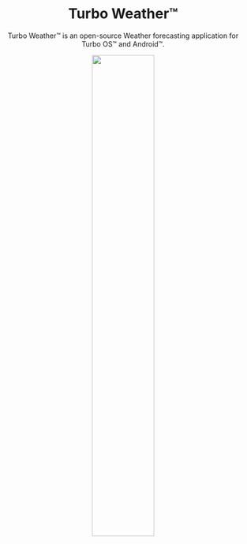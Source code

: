 <h1 align="center">Turbo Weather™</h1>

<p align="center">Turbo Weather™ is an open-source Weather forecasting application for Turbo OS™ and Android™.</p>
<p align="center"><a target="_blank" href="https://play.google.com/store/apps/details?id=com.phonemetra.turbo.weather"><img src="https://play.google.com/intl/en_us/badges/images/generic/en-play-badge.png" height="50%" width="50%"></a></p>
